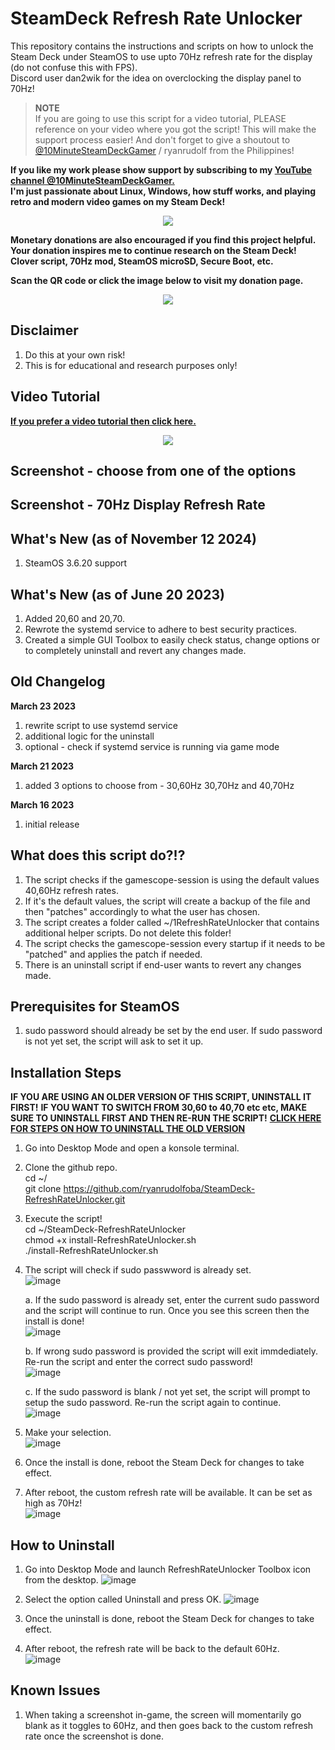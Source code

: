 # SteamDeck Refresh Rate Unlocker
This repository contains the instructions and scripts on how to unlock the Steam Deck under SteamOS to use upto 70Hz refresh rate for the display (do not confuse this with FPS). \
Discord user dan2wik for the idea on overclocking the display panel to 70Hz!

> **NOTE**\
> If you are going to use this script for a video tutorial, PLEASE reference on your video where you got the script! This will make the support process easier!
> And don't forget to give a shoutout to [@10MinuteSteamDeckGamer](https://www.youtube.com/@10MinuteSteamDeckGamer/) / ryanrudolf from the Philippines!
>

<b> If you like my work please show support by subscribing to my [YouTube channel @10MinuteSteamDeckGamer.](https://www.youtube.com/@10MinuteSteamDeckGamer/) </b> <br>
<b> I'm just passionate about Linux, Windows, how stuff works, and playing retro and modern video games on my Steam Deck! </b>
<p align="center">
<a href="https://www.youtube.com/@10MinuteSteamDeckGamer/"> <img src="https://github.com/ryanrudolfoba/SteamDeck-Clover-dualboot/blob/main/10minute.png"/> </a>
</p>

<b>Monetary donations are also encouraged if you find this project helpful. Your donation inspires me to continue research on the Steam Deck! Clover script, 70Hz mod, SteamOS microSD, Secure Boot, etc.</b>

<b>Scan the QR code or click the image below to visit my donation page.</b>

<p align="center">
<a href="https://www.paypal.com/donate/?business=VSMP49KYGADT4&no_recurring=0&item_name=Your+donation+inspires+me+to+continue+research+on+the+Steam+Deck%21%0AClover+script%2C+70Hz+mod%2C+SteamOS+microSD%2C+Secure+Boot%2C+etc.%0A%0A&currency_code=CAD"> <img src="https://github.com/ryanrudolfoba/SteamDeck-Clover-dualboot/blob/main/QRCode.png"/> </a>
</p>

## Disclaimer
1. Do this at your own risk!
2. This is for educational and research purposes only!

## Video Tutorial
**[If you prefer a video tutorial then click here.](https://youtu.be/YUf-ot1t0PM)**

<p align="center">
<a href="https://youtu.be/YUf-ot1t0PM"> <img src="https://github.com/ryanrudolfoba/SteamDeck-RefreshRateUnlocker/blob/main/video.png1"/> </a>
</p>


## Screenshot - choose from one of the options

## Screenshot - 70Hz Display Refresh Rate

## What's New (as of November 12 2024)
1. SteamOS 3.6.20 support

## What's New (as of June 20 2023)
1. Added 20,60 and 20,70.
2. Rewrote the systemd service to adhere to best security practices.
3. Created a simple GUI Toolbox to easily check status, change options or to completely uninstall and revert any changes made.

## Old Changelog
**March 23 2023**
1. rewrite script to use systemd service
2. additional logic for the uninstall
3. optional - check if systemd service is running via game mode

**March 21 2023**
1. added 3 options to choose from - 30,60Hz 30,70Hz and 40,70Hz

**March 16 2023**
1. initial release

## What does this script do?!?
1. The script checks if the gamescope-session is using the default values 40,60Hz refresh rates.
2. If it's the default values, the script will create a backup of the file and then "patches" accordingly to what the user has chosen.
3. The script creates a folder called ~/1RefreshRateUnlocker that contains additional helper scripts. Do not delete this folder!
4. The script checks the gamescope-session every startup if it needs to be "patched" and applies the patch if needed.
5. There is an uninstall script if end-user wants to revert any changes made.

## Prerequisites for SteamOS
1. sudo password should already be set by the end user. If sudo password is not yet set, the script will ask to set it up.

## Installation Steps
**IF YOU ARE USING AN OLDER VERSION OF THIS SCRIPT, UNINSTALL IT FIRST!**
**IF YOU WANT TO SWITCH FROM 30,60 to 40,70 etc etc, MAKE SURE TO UNINSTALL FIRST AND THEN RE-RUN THE SCRIPT!**
**[CLICK HERE FOR STEPS ON HOW TO UNINSTALL THE OLD VERSION](https://github.com/ryanrudolfoba/SteamDeck-RefreshRateUnlocker/tree/7ccbc1a4e32f4244b27bf8dd15daaf39f307031a#how-to-uninstall)**
1. Go into Desktop Mode and open a konsole terminal.
2. Clone the github repo. \
   cd ~/ \
   git clone https://github.com/ryanrudolfoba/SteamDeck-RefreshRateUnlocker.git
3. Execute the script! \
   cd ~/SteamDeck-RefreshRateUnlocker \
   chmod +x install-RefreshRateUnlocker.sh \
   ./install-RefreshRateUnlocker.sh
   
4. The script will check if sudo passwword is already set.\
![image](https://user-images.githubusercontent.com/98122529/225724178-364284ac-f504-4798-b5e5-a03001dda5da.png)

   a. If the sudo password is already set, enter the current sudo password and the script will continue to run. Once you see this screen then the install is done!\
![image](https://user-images.githubusercontent.com/98122529/225747904-d0352779-40ef-4dfb-afad-c473b2a9bc5b.png)

   b. If wrong sudo password is provided the script will exit immdediately. Re-run the script and enter the correct sudo password!\
![image](https://user-images.githubusercontent.com/98122529/225724539-d73dc9ce-c468-49d1-8d2c-83276bfc34bb.png)
         
   c. If the sudo password is blank / not yet set, the script will prompt to setup the sudo password. Re-run the script again to continue.\
![image](https://user-images.githubusercontent.com/98122529/225725477-33f8ffaa-13a1-452e-b993-aceb3192726f.png)


5. Make your selection.\
![image](https://github.com/ryanrudolfoba/SteamDeck-RefreshRateUnlocker/assets/98122529/06b7b897-d349-4bfa-8671-c1bc8a3b0120)

6. Once the install is done, reboot the Steam Deck for changes to take effect.
         
7. After reboot, the custom refresh rate will be available. It can be set as high as 70Hz!\
![image](https://user-images.githubusercontent.com/98122529/225729592-a172cf55-f34c-400a-be56-e2dc68032c4e.png)

## How to Uninstall
1. Go into Desktop Mode and launch RefreshRateUnlocker Toolbox icon from the desktop.
![image](https://github.com/ryanrudolfoba/SteamDeck-RefreshRateUnlocker/assets/98122529/1c1bb2a4-b90b-455e-9efc-269ceeb14273)

2. Select the option called Uninstall and press OK.
![image](https://github.com/ryanrudolfoba/SteamDeck-RefreshRateUnlocker/assets/98122529/f76d934d-2725-49dd-9799-2cb0710ee034)

3. Once the uninstall is done, reboot the Steam Deck for changes to take effect.
         
4. After reboot, the refresh rate will be back to the default 60Hz.\
![image](https://user-images.githubusercontent.com/98122529/225729550-0ac8a2ff-79c3-4bc4-b75f-7a9388f60d74.png)

## Known Issues
1. When taking a screenshot in-game, the screen will momentarily go blank as it toggles to 60Hz, and then goes back to the custom refresh rate once the screenshot is done.

